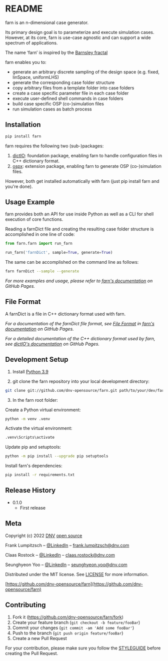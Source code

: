 # README
farn is an n-dimensional case generator.

Its primary design goal is to parameterize and execute simulation cases.
However, at its core, farn is use-case agnostic and can support a wide spectrum of applications.

The name ‘farn’ is inspired by the [Barnsley fractal](https://en.wikipedia.org/wiki/Barnsley_fern)

farn enables you to:
* generate an arbitrary discrete sampling of the design space (e.g. fixed, linSpace, uniformLHS)
* generate the corresponding case folder structure
* copy arbitrary files from a template folder into case folders
* create a case specific parameter file in each case folder
* execute user-defined shell commands in case folders
* build case specific OSP (co-)simulation files
* run simulation cases as batch process

## Installation
```sh
pip install farn
```
farn requires the following two (sub-)packages:
1. [dictIO][dictIO_docs]: foundation package, enabling farn to handle configuration files in C++ dictionary format.
2. [ospx][ospx_docs]: extension package, enabling farn to generate OSP (co-)simulation files.

However, both get installed automatically with farn (just pip install farn and you're done).

## Usage Example

farn provides both an API for use inside Python as well as a CLI for shell execution of core functions.

Reading a farnDict file and creating the resulting case folder structure is accomplished in one line of code:
~~~py
from farn.farn import run_farn

run_farn('farnDict', sample=True, generate=True)
~~~

The same can be accomplished on the command line as follows:
~~~sh
farn farnDict --sample --generate
~~~

_For more examples and usage, please refer to [farn's documentation][farn_docs] on GitHub Pages._

## File Format
A farnDict is a file in C++ dictionary format used with farn.

_For a documentation of the farnDict file format, see [File Format](fileFormat.md) in [farn's documentation][farn_docs] on GitHub Pages._

_For a detailed documentation of the C++ dictionary format used by farn, see [dictIO's documentation][dictIO_docs] on GitHub Pages._

## Development Setup

1. Install [Python 3.9](https://www.python.org/downloads/release/python-399/)

2. git clone the farn repository into your local development directory:

~~~sh
git clone git://github.com/dnv-opensource/farn.git path/to/your/dev/farn
~~~

3. In the farn root folder:

Create a Python virtual environment:
~~~sh
python -m venv .venv
~~~
Activate the virtual environment:
~~~sh
.venv\Scripts\activate
~~~
Update pip and setuptools:
~~~sh
python -m pip install --upgrade pip setuptools
~~~
Install farn's dependencies:
~~~sh
pip install -r requirements.txt
~~~


## Release History

* 0.1.0
    * First release

## Meta

Copyright (c) 2022 [DNV](https://www.dnv.com) [open source](https://github.com/dnv-opensource)

Frank Lumpitzsch – [@LinkedIn](https://www.linkedin.com/in/frank-lumpitzsch-23013196/) – frank.lumpitzsch@dnv.com

Claas Rostock – [@LinkedIn](https://www.linkedin.com/in/claasrostock/?locale=en_US) – claas.rostock@dnv.com

Seunghyeon Yoo – [@LinkedIn](https://www.linkedin.com/in/seunghyeon-yoo-3625173b/) – seunghyeon.yoo@dnv.com

Distributed under the MIT license. See [LICENSE](LICENSE.md) for more information.

[https://github.com/dnv-opensource/farn](https://github.com/dnv-opensource/farn)

## Contributing

1. Fork it (<https://github.com/dnv-opensource/farn/fork>)
2. Create your feature branch (`git checkout -b feature/fooBar`)
3. Commit your changes (`git commit -am 'Add some fooBar'`)
4. Push to the branch (`git push origin feature/fooBar`)
5. Create a new Pull Request

For your contribution, please make sure you follow the [STYLEGUIDE](STYLEGUIDE.md) before creating the Pull Request.

<!-- Markdown link & img dfn's -->
[dictIO_docs]: https://turbo-adventure-f218cdea.pages.github.io
[ospx_docs]: https://literate-guacamole-9daa57bc.pages.github.io
[farn_docs]: https://crispy-tribble-285142b5.pages.github.io